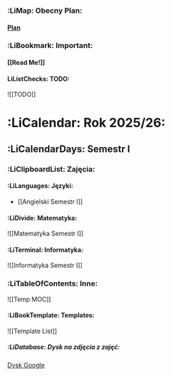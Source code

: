 ### :LiMap: Obecny Plan:

#### [Plan](https://inf.ug.edu.pl/plan/?grupa=1I)

### :LiBookmark: Important:

#### [[Read Me!]]

#### LiListChecks: TODO:

![[TODO]]

# :LiCalendar: Rok 2025/26:

## :LiCalendarDays: Semestr I

### :LiClipboardList: Zajęcia:

#### :LiLanguages: Języki:

- [[Angielski Semestr I]]

#### :LiDivide: Matematyka:

![[Matematyka Semestr I]]

#### :LiTerminal: Informatyka:

![[Informatyka Semestr I]]

### :LiTableOfContents: Inne:

![[Temp MOC]]

#### :LiBookTemplate: Templates:

![[Template List]]

##### :LiDatabase: Dysk na zdjęcia z zajęć:

[Dysk Google](https://drive.google.com/drive/folders/1qF7yvOXIvdyynQtl51JkuuojhaVy1fqX?usp=drive_link)
